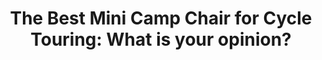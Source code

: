 ---
layout: community
category: community
title: "The Best Mini Camp Chair for Cycle Touring: What is your opinion?"
description: "What is the best mini camp chair for cycle touring? Helinox. Get the “high back” Helinox or Naturehike. A world of difference when you could rest your head."
isTopLevel: false
isSingleLevel: false
isArticle: false
datePublished: 2022-06-14 13:24:00 +0300
dateModified: 2022-06-14 13:24:00 +0300
published: false
---